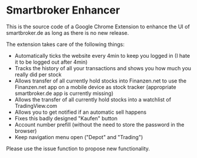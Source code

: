 # Smartbroker Enhancer

This is the source code of a Google Chrome Extension to enhance the UI of smartbroker.de as long as there is no new release.

The extension takes care of the following things:

- Automatically ticks the website every 4min to keep you logged in (I hate it to be logged out after 4min)
- Tracks the history of all your transactions and shows you how much you really did per stock
- Allows transfer of all currently hold stocks into Finanzen.net to use the Finanzen.net app on a mobile device as stock tracker (appropriate smartbroker.de app is currently missing)
- Allows the transfer of all currently hold stocks into a watchlist of TradingView.com
- Allows you to get notified if an automatic sell happens
- Fixes this badly designed "Kaufen" button
- Account number prefill (without the need to store the password in the browser)
- Keep navigation menu open ("Depot" and "Trading")


Please use the issue function to propose new functionality.
